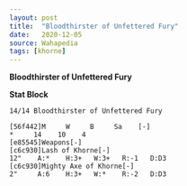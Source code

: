 ```yaml
---
layout: post
title:  "Bloodthirster of Unfettered Fury"
date:   2020-12-05
source: Wahapedia
tags: [khorne]
---
```


**Bloodthirster of Unfettered Fury**

**Stat Block**
```
14/14 Bloodthirster of Unfettered Fury
```

```
[56f442]M     W     B     Sa    [-]
*     14    10    4     
[e85545]Weapons[-]
[c6c930]Lash of Khorne[-]
12"    A:*    H:3+   W:3+   R:-1   D:D3  
[c6c930]Mighty Axe of Khorne[-]
2"     A:6    H:3+   W:*    R:-2   D:D3  
```


